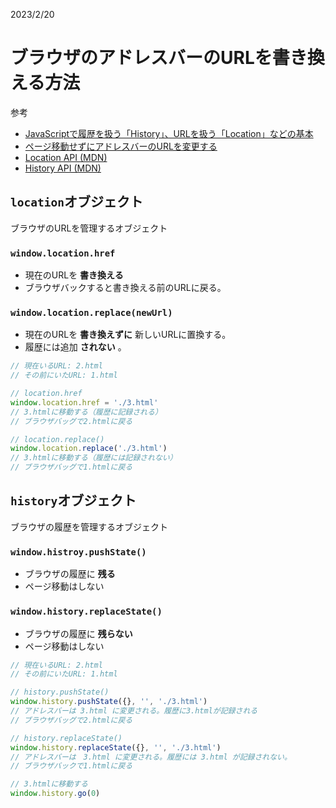 2023/2/20

# ブラウザのアドレスバーのURLを書き換える方法

参考
- [JavaScriptで履歴を扱う「History」、URLを扱う「Location」などの基本](https://atmarkit.itmedia.co.jp/ait/articles/1609/01/news080.html)
- [ページ移動せずにアドレスバーのURLを変更する](https://gray-code.com/javascript/change-url-at-address-bar/)
- [Location API (MDN)](https://developer.mozilla.org/ja/docs/Web/API/Location)
- [History API (MDN)](https://developer.mozilla.org/ja/docs/Web/API/History)

## `location`オブジェクト

ブラウザのURLを管理するオブジェクト

### `window.location.href`

- 現在のURLを **書き換える**
- ブラウザバックすると書き換える前のURLに戻る。

### `window.location.replace(newUrl)`
- 現在のURLを **書き換えずに** 新しいURLに置換する。
- 履歴には追加 **されない** 。

```javascript
// 現在いるURL: 2.html
// その前にいたURL: 1.html

// location.href
window.location.href = './3.html'
// 3.htmlに移動する（履歴に記録される）
// ブラウザバッグで2.htmlに戻る

// location.replace()
window.location.replace('./3.html')
// 3.htmlに移動する（履歴には記録されない）
// ブラウザバッグで1.htmlに戻る
```

## `history`オブジェクト

ブラウザの履歴を管理するオブジェクト

### `window.histroy.pushState()`

- ブラウザの履歴に **残る**
- ページ移動はしない

### `window.history.replaceState()`

- ブラウザの履歴に **残らない**
- ページ移動はしない

```javascript
// 現在いるURL: 2.html
// その前にいたURL: 1.html

// history.pushState()
window.history.pushState({}, '', './3.html')
// アドレスバーは 3.html に変更される。履歴に3.htmlが記録される
// ブラウザバッグで2.htmlに戻る

// history.replaceState()
window.history.replaceState({}, '', './3.html')
// アドレスバーは　3.html に変更される。履歴には 3.html が記録されない。
// ブラウザバックで1.htmlに戻る

// 3.htmlに移動する
window.history.go(0)
```